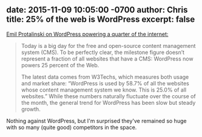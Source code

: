 date: 2015-11-09 10:05:00 -0700
author: Chris
title: 25% of the web is WordPress
excerpt: false
----

[Emil Protalinski on WordPress powering a quarter of the internet:](http://venturebeat.com/2015/11/08/wordpress-now-powers-25-of-the-web/)

> Today is a big day for the free and open-source content management system (CMS). To be perfectly clear, the milestone figure doesn’t represent a fraction of all websites that have a CMS: WordPress now powers 25 percent of the Web.
> 
> The latest data comes from W3Techs, which measures both usage and market share: “WordPress is used by 58.7% of all the websites whose content management system we know. This is 25.0% of all websites.” While these numbers naturally fluctuate over the course of the month, the general trend for WordPress has been slow but steady growth.

Nothing against WordPress, but I'm surprised they've remained so huge with so many (quite good) competitors in the space.